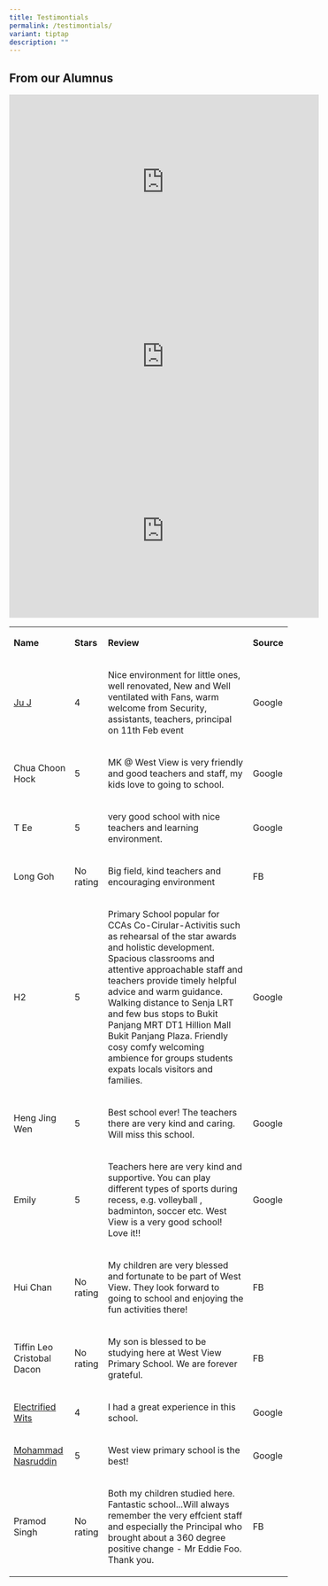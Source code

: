 ```yaml
---
title: Testimontials
permalink: /testimontials/
variant: tiptap
description: ""
---
```

<h2>From our Alumnus</h2>
<div class="iframe-wrapper">
<iframe height="315" width="560" allowfullscreen="true" frameborder="0" src="https://www.youtube.com/embed/S4p85GnwVdw"></iframe>
</div>
<div class="iframe-wrapper">
<iframe height="315" width="560" allowfullscreen="true" frameborder="0" src="https://www.youtube.com/embed/lBc3XckUzK8"></iframe>
</div>
<div class="iframe-wrapper">
<iframe height="315" width="560" allowfullscreen="true" frameborder="0" src="https://www.youtube.com/embed/N7-zwZ6JCvo"></iframe>
</div>
<table style="minWidth: 100px">
<colgroup>
<col>
<col>
<col>
<col>
</colgroup>
<tbody>
<tr>
<td rowspan="1" colspan="1">
<p><strong>Name</strong>
</p>
</td>
<td rowspan="1" colspan="1">
<p><strong>Stars</strong>
</p>
</td>
<td rowspan="1" colspan="1">
<p><strong>Review</strong>
</p>
</td>
<td rowspan="1" colspan="1">
<p><strong>Source</strong>
</p>
</td>
</tr>
<tr>
<td rowspan="1" colspan="1">
<p><a href="https://www.google.com/maps/contrib/106278867864241364210?hl=en-GB&amp;ved=1t:31294&amp;ictx=111" class="in-cell-link" rel="noopener noreferrer nofollow" target="_blank"><u>Ju J</u></a>
</p>
</td>
<td rowspan="1" colspan="1">
<p>4</p>
</td>
<td rowspan="1" colspan="1">
<p>Nice environment for little ones, well renovated, New and Well ventilated
with Fans, warm welcome from Security, assistants, teachers, principal
on 11th Feb event</p>
</td>
<td rowspan="1" colspan="1">
<p>Google</p>
</td>
</tr>
<tr>
<td rowspan="1" colspan="1">
<p>Chua Choon Hock</p>
</td>
<td rowspan="1" colspan="1">
<p>5</p>
</td>
<td rowspan="1" colspan="1">
<p>MK @ West View is very friendly and good teachers and staff, my kids love
to going to school.</p>
</td>
<td rowspan="1" colspan="1">
<p>Google</p>
</td>
</tr>
<tr>
<td rowspan="1" colspan="1">
<p>T Ee</p>
</td>
<td rowspan="1" colspan="1">
<p>5</p>
</td>
<td rowspan="1" colspan="1">
<p>very good school with nice teachers and learning environment.</p>
</td>
<td rowspan="1" colspan="1">
<p>Google</p>
</td>
</tr>
<tr>
<td rowspan="1" colspan="1">
<p>Long Goh</p>
</td>
<td rowspan="1" colspan="1">
<p>No rating</p>
</td>
<td rowspan="1" colspan="1">
<p>Big field, kind teachers and encouraging environment</p>
</td>
<td rowspan="1" colspan="1">
<p>FB</p>
</td>
</tr>
<tr>
<td rowspan="1" colspan="1">
<p>H2</p>
</td>
<td rowspan="1" colspan="1">
<p>5</p>
</td>
<td rowspan="1" colspan="1">
<p>Primary School popular for CCAs Co-Cirular-Activitis such as rehearsal
of the star awards and holistic development. Spacious classrooms and attentive
approachable staff and teachers provide timely helpful advice and warm
guidance. Walking distance to Senja LRT and few bus stops to Bukit Panjang
MRT DT1 Hillion Mall Bukit Panjang Plaza. Friendly cosy comfy welcoming
ambience for groups students expats locals visitors and families.</p>
</td>
<td rowspan="1" colspan="1">
<p>Google</p>
</td>
</tr>
<tr>
<td rowspan="1" colspan="1">
<p>Heng Jing Wen</p>
</td>
<td rowspan="1" colspan="1">
<p>5</p>
</td>
<td rowspan="1" colspan="1">
<p>Best school ever! The teachers there are very kind and caring. Will miss
this school.</p>
</td>
<td rowspan="1" colspan="1">
<p>Google</p>
</td>
</tr>
<tr>
<td rowspan="1" colspan="1">
<p>Emily</p>
</td>
<td rowspan="1" colspan="1">
<p>5</p>
</td>
<td rowspan="1" colspan="1">
<p>Teachers here are very kind and supportive. You can play different types
of sports during recess, e.g. volleyball , badminton, soccer etc. West
View is a very good school! Love it!!</p>
</td>
<td rowspan="1" colspan="1">
<p>Google</p>
</td>
</tr>
<tr>
<td rowspan="1" colspan="1">
<p>Hui Chan</p>
</td>
<td rowspan="1" colspan="1">
<p>No rating</p>
</td>
<td rowspan="1" colspan="1">
<p>My children are very blessed and fortunate to be part of West View. They
look forward to going to school and enjoying the fun activities there!</p>
</td>
<td rowspan="1" colspan="1">
<p>FB</p>
</td>
</tr>
<tr>
<td rowspan="1" colspan="1">
<p>Tiffin Leo Cristobal Dacon</p>
</td>
<td rowspan="1" colspan="1">
<p>No rating</p>
</td>
<td rowspan="1" colspan="1">
<p>My son is blessed to be studying here at West View Primary School. We
are forever grateful.</p>
</td>
<td rowspan="1" colspan="1">
<p>FB</p>
</td>
</tr>
<tr>
<td rowspan="1" colspan="1">
<p><a href="https://www.google.com/maps/contrib/105191167021168063248?hl=en-GB&amp;ved=1t:31294&amp;ictx=111" class="in-cell-link" rel="noopener noreferrer nofollow" target="_blank"><u>Electrified Wits</u></a>
</p>
</td>
<td rowspan="1" colspan="1">
<p>4</p>
</td>
<td rowspan="1" colspan="1">
<p>I had a great experience in this school.</p>
</td>
<td rowspan="1" colspan="1">
<p>Google</p>
</td>
</tr>
<tr>
<td rowspan="1" colspan="1">
<p><a href="https://www.google.com/maps/contrib/115141586817464118681?hl=en-GB&amp;ved=1t:31294&amp;ictx=111" class="in-cell-link" rel="noopener noreferrer nofollow" target="_blank"><u>Mohammad Nasruddin</u></a>
</p>
</td>
<td rowspan="1" colspan="1">
<p>5</p>
</td>
<td rowspan="1" colspan="1">
<p>West view primary school is the best!</p>
</td>
<td rowspan="1" colspan="1">
<p>Google</p>
</td>
</tr>
<tr>
<td rowspan="1" colspan="1">
<p>Pramod Singh</p>
</td>
<td rowspan="1" colspan="1">
<p>No rating</p>
</td>
<td rowspan="1" colspan="1">
<p>Both my children studied here. Fantastic school...Will always remember
the very effcient staff and especially the Principal who brought about
a 360 degree positive change - Mr Eddie Foo. Thank you.</p>
</td>
<td rowspan="1" colspan="1">
<p>FB</p>
</td>
</tr>
</tbody>
</table>
<p></p>